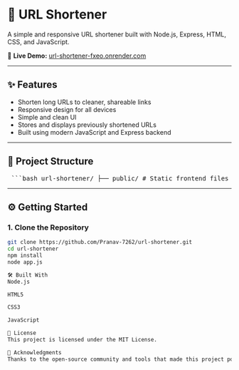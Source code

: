 # 🔗 URL Shortener

A simple and responsive URL shortener built with Node.js, Express, HTML, CSS, and JavaScript.

🚀 **Live Demo:** [url-shortener-fxeo.onrender.com](https://url-shortener-fxeo.onrender.com/)

---

## ✨ Features

- Shorten long URLs to cleaner, shareable links
- Responsive design for all devices
- Simple and clean UI
- Stores and displays previously shortened URLs
- Built using modern JavaScript and Express backend

---

## 📁 Project Structure

<pre> ```bash url-shortener/ ├── public/ # Static frontend files (HTML, CSS) ├── data/ # Backend data (e.g., JSON or storage) ├── app.js # Node.js server entry point ├── package.json # Project metadata and scripts ``` </pre>
---

## ⚙️ Getting Started

### 1. Clone the Repository

```bash
git clone https://github.com/Pranav-7262/url-shortener.git
cd url-shortener
npm install
node app.js

🛠️ Built With
Node.js

HTML5

CSS3

JavaScript

📄 License
This project is licensed under the MIT License.

🙌 Acknowledgments
Thanks to the open-source community and tools that made this project possible.

